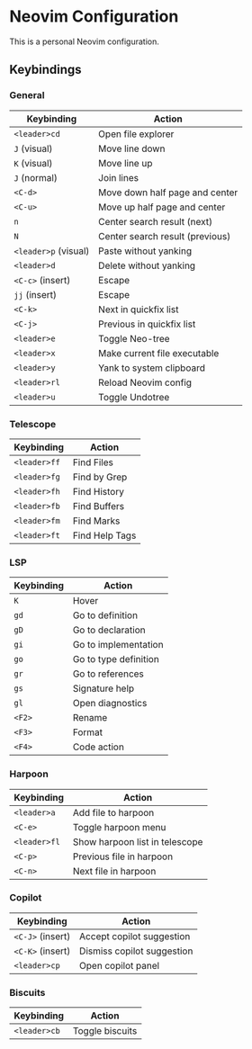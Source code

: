 # Neovim Configuration

This is a personal Neovim configuration.

## Keybindings

### General

| Keybinding | Action |
|---|---|
| `<leader>cd` | Open file explorer |
| `J` (visual) | Move line down |
| `K` (visual) | Move line up |
| `J` (normal) | Join lines |
| `<C-d>` | Move down half page and center |
| `<C-u>` | Move up half page and center |
| `n` | Center search result (next) |
| `N` | Center search result (previous) |
| `<leader>p` (visual) | Paste without yanking |
| `<leader>d` | Delete without yanking |
| `<C-c>` (insert) | Escape |
| `jj` (insert) | Escape |
| `<C-k>` | Next in quickfix list |
| `<C-j>` | Previous in quickfix list |
| `<leader>e` | Toggle Neo-tree |
| `<leader>x` | Make current file executable |
| `<leader>y` | Yank to system clipboard |
| `<leader>rl` | Reload Neovim config |
| `<leader>u` | Toggle Undotree |

### Telescope

| Keybinding | Action |
|---|---|
| `<leader>ff` | Find Files |
| `<leader>fg` | Find by Grep |
| `<leader>fh` | Find History |
| `<leader>fb` | Find Buffers |
| `<leader>fm` | Find Marks |
| `<leader>ft` | Find Help Tags |

### LSP

| Keybinding | Action |
|---|---|
| `K` | Hover |
| `gd` | Go to definition |
| `gD` | Go to declaration |
| `gi` | Go to implementation |
| `go` | Go to type definition |
| `gr` | Go to references |
| `gs` | Signature help |
| `gl` | Open diagnostics |
| `<F2>` | Rename |
| `<F3>` | Format |
| `<F4>` | Code action |

### Harpoon

| Keybinding | Action |
|---|---|
| `<leader>a` | Add file to harpoon |
| `<C-e>` | Toggle harpoon menu |
| `<leader>fl` | Show harpoon list in telescope |
| `<C-p>` | Previous file in harpoon |
| `<C-n>` | Next file in harpoon |

### Copilot

| Keybinding | Action |
|---|---|
| `<C-J>` (insert) | Accept copilot suggestion |
| `<C-K>` (insert) | Dismiss copilot suggestion |
| `<leader>cp` | Open copilot panel |

### Biscuits

| Keybinding | Action |
|---|---|
| `<leader>cb` | Toggle biscuits |